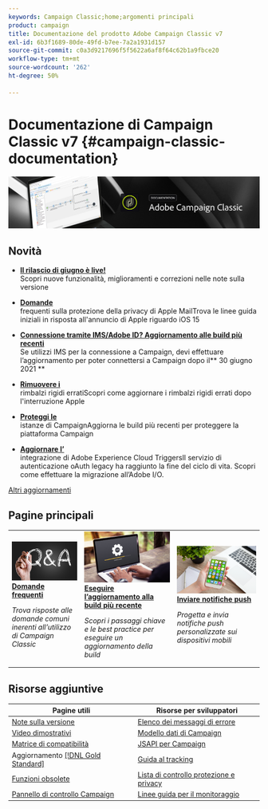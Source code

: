 ```yaml
---
keywords: Campaign Classic;home;argomenti principali
product: campaign
title: Documentazione del prodotto Adobe Campaign Classic v7
exl-id: 6b3f1689-80de-49fd-b7ee-7a2a1931d157
source-git-commit: c0a3d9217696f5f5622a6af8f64c62b1a9fbce20
workflow-type: tm+mt
source-wordcount: '262'
ht-degree: 50%

---
```


# Documentazione di Campaign Classic v7 {#campaign-classic-documentation}

![](platform/using/assets/do-not-localize/banner_acc_doc.jpg)

## Novità

* **[Il rilascio di giugno è live!](rn/using/latest-release.md)**<br/> Scopri nuove funzionalità, miglioramenti e correzioni nelle note sulla versione

* **[Domande ](https://experienceleague.adobe.com/docs/deliverability-learn/deliverability-best-practice-guide/technotes/apple-mail-privacy-faq.html)**<br/> frequenti sulla protezione della privacy di Apple MailTrova le linee guida iniziali in risposta all&#39;annuncio di Apple riguardo iOS 15

* **[Connessione tramite IMS/Adobe ID? Aggiornamento alle build più recenti](technotes/ims-updates.md)**<br/> Se utilizzi IMS per la connessione a Campaign, devi effettuare l’aggiornamento per poter connettersi a Campaign dopo il** 30 giugno 2021 **

* **[Rimuovere i ](delivery/using/update-bounce-qualification.md)**<br/> rimbalzi rigidi erratiScopri come aggiornare i rimbalzi rigidi errati dopo l&#39;interruzione Apple

* **[Proteggi le ](technotes/acc-config-updates.md)**<br/> istanze di CampaignAggiorna le build più recenti per proteggere la piattaforma Campaign

* **[Aggiornare l’](integrations/using/configuring-adobe-io.md)**<br/> integrazione di Adobe Experience Cloud TriggersIl servizio di autenticazione oAuth legacy ha raggiunto la fine del ciclo di vita. Scopri come effettuare la migrazione all’Adobe I/O.

[Altri aggiornamenti](/help/rn/using/documentation-updates.md)

## Pagine principali

<table style="table-layout:fixed">
<tr>
  <td>
    <a href="platform/using/common-questions.md">
      <img alt="Domande frequenti" src="platform/using/assets/FAQ.png"/>
    </a>
    <div>
      <a href="platform/using/common-questions.md">
    <strong>Domande frequenti</strong>
    </a>
    </div>
    <p>
    <em>Trova risposte alle domande comuni inerenti all’utilizzo di Campaign Classic</em>
    <p>
  </td>
   <td>
    <a href="production/using/build-upgrade.md">
      <img alt="Aggiornamento della build" src="platform/using/assets/upgrade.png" />
    </a>
    <div>
      <a href="production/using/build-upgrade.md">
    <strong>Eseguire l’aggiornamento alla build più recente</strong>
    </a>
    </div>
    <p>
    <em>Scopri i passaggi chiave e le best practice per eseguire un aggiornamento della build</em>
    <p>
  </td>
  <td>
    <a href="delivery/using/create-notifications-ios.md">
       <img alt="Notifiche push" src="platform/using/assets/push.png" />
    </a>
    <div>
       <a href="delivery/using/create-notifications-ios.md">
    <strong>Inviare notifiche push</strong>
    </a>
    </div>
    <p>
    <em>Progetta e invia notifiche push personalizzate sui dispositivi mobili</em>
    <p>
  </td>
</tr>
</table>

## Risorse aggiuntive

| Pagine utili | Risorse per sviluppatori |
|---|---|
| [Note sulla versione](/help/rn/using/latest-release.md) | [Elenco dei messaggi di errore](https://docs.adobe.com/content/help/en/campaign-classic/technicalresources/error_messages/error_codes.html) |
| [Video dimostrativi](https://experienceleague.adobe.com/docs/campaign-classic-learn/tutorials/overview.html?lang=it) | [Modello dati di Campaign](configuration/using/about-data-model.md) |
| [Matrice di compatibilità](rn/using/compatibility-matrix.md) | [JSAPI per Campaign](https://docs.adobe.com/content/help/en/campaign-classic/technicalresources/api/p-1.html) |
| Aggiornamento [[!DNL Gold Standard] ](rn/using/gs-overview.md) | [Guida al tracking](https://helpx.adobe.com/it/campaign/kb/acc-tracking.html) |
| [Funzioni obsolete](rn/using/deprecated-features.md) | [Lista di controllo protezione e privacy](https://helpx.adobe.com/it/campaign/kb/acc-security.html) |
| [Pannello di controllo Campaign](https://experienceleague.adobe.com/docs/control-panel/using/control-panel-home.html?lang=it) | [Linee guida per il monitoraggio](production/using/monitoring-guidelines.md) |
